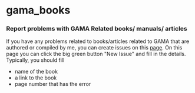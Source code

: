 # gama_books


### Report problems with GAMA Related books/ manuals/ articles

If you have any problems related to books/articles related to GAMA that are authored or compiled by me, you can create issues on this [page](https://github.com/sriramab/gama_books/issues). On this page you can click the big green button "New Issue" and fill in the details. Typically, you should fill

* name of the book
* a link to the book
* page number that has the error
